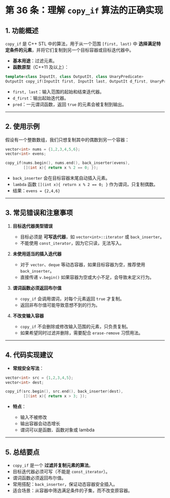 # 第 36 条：理解 `copy_if` 算法的正确实现

## 1. 功能概述

`copy_if` 是 C++ STL 中的算法，用于从一个范围 `[first, last)` 中 **选择满足特定条件的元素**，并将它们复制到另一个目标容器或目标迭代器中。

* **基本用途**：过滤元素。
* **函数原型**（C++11 及以上）：

```cpp
template<class InputIt, class OutputIt, class UnaryPredicate>
OutputIt copy_if(InputIt first, InputIt last, OutputIt d_first, UnaryPredicate pred);
```

* `first, last`：输入范围的起始和结束迭代器。
* `d_first`：输出起始迭代器。
* `pred`：一元谓词函数，返回 `true` 的元素会被复制到输出。

---

## 2. 使用示例

假设有一个整数数组，我们只想复制其中的偶数到另一个容器：

```cpp
vector<int> nums = {1,2,3,4,5,6};
vector<int> evens;

copy_if(nums.begin(), nums.end(), back_inserter(evens),
        [](int x){ return x % 2 == 0; });
```

* `back_inserter` 会在目标容器末尾自动插入元素。
* `lambda` 函数 `[](int x){ return x % 2 == 0; }` 作为谓词，只复制偶数。
* 结果：`evens = {2,4,6}`

---

## 3. 常见错误和注意事项

1. **目标迭代器类型错误**

   * 目标必须是 **可写迭代器**，如 `vector<int>::iterator` 或 `back_inserter`。
   * 不能使用 `const_iterator`，因为它只读，无法写入。

2. **未使用适当的插入迭代器**

   * 对于 `vector`、`deque` 等动态容器，如果目标容器为空，推荐使用 `back_inserter`。
   * 直接传递 `v.begin()` 如果容器为空或大小不足，会导致未定义行为。

3. **谓词函数必须返回布尔值**

   * `copy_if` 会调用谓词，对每个元素返回 `true` 才复制。
   * 返回非布尔值可能导致意想不到的行为。

4. **不改变输入容器**

   * `copy_if` 不会删除或修改输入范围的元素，只负责复制。
   * 如果希望同时过滤并删除，需要配合 `erase-remove` 习惯用法。

---

## 4. 代码实现建议

* **常规安全写法**：

```cpp
vector<int> src = {1,2,3,4,5};
vector<int> dest;

copy_if(src.begin(), src.end(), back_inserter(dest),
        [](int x){ return x > 3; });
```

* **特点**：

  * 输入不被修改
  * 输出容器会动态增长
  * 谓词可以是函数、函数对象或 lambda

---

## 5. 总结要点

* `copy_if` 是一个 **过滤并复制元素的算法**。
* 目标迭代器必须可写（不能是 `const_iterator`）。
* 谓词函数必须返回布尔值。
* 常用搭配：`back_inserter`，保证动态容器安全插入。
* 适合场景：从容器中筛选满足条件的子集，而不改变原容器。
